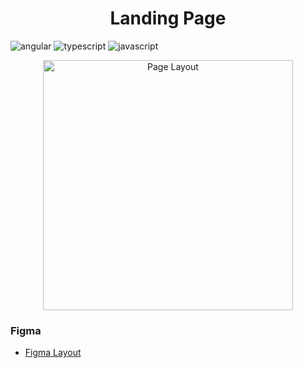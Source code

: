 [JAVASCRIPT__BADGE]: https://img.shields.io/badge/Javascript-000?style=for-the-badge&logo=javascript
[TYPESCRIPT__BADGE]: https://img.shields.io/badge/typescript-D4FAFF?style=for-the-badge&logo=typescript
[ANGULAR__BADGE]: https://img.shields.io/badge/Angular-red?style=for-the-badge&logo=angular
[PROJECT__BADGE]: https://img.shields.io/badge/📱Visit_this_project-000?style=for-the-badge&logo=project

<h1 align="center" style="font-weight: bold;">Landing Page</h1>

![angular][ANGULAR__BADGE]
![typescript][TYPESCRIPT__BADGE]
![javascript][JAVASCRIPT__BADGE]

<p align="center">
    <img src="./.github/figma.png" alt="Page Layout" width="400px">
</p>

<h3>Figma</h3>

- [Figma Layout](https://www.figma.com/file/9CKI2Vf0oIHSoi5Owl7lEr/landimpage-consultoria?type=design&node-id=1%3A9&mode=design&t=zztsIKI5nu61iqBD-1)

